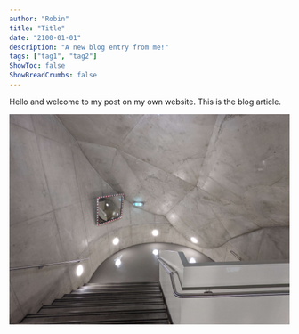 ```yaml
---
author: "Robin"
title: "Title"
date: "2100-01-01"
description: "A new blog entry from me!"
tags: ["tag1", "tag2"]
ShowToc: false
ShowBreadCrumbs: false
---
```


Hello and welcome to my post on my own website. This is the blog article.

![Kunsthaus](eins.jpg)
